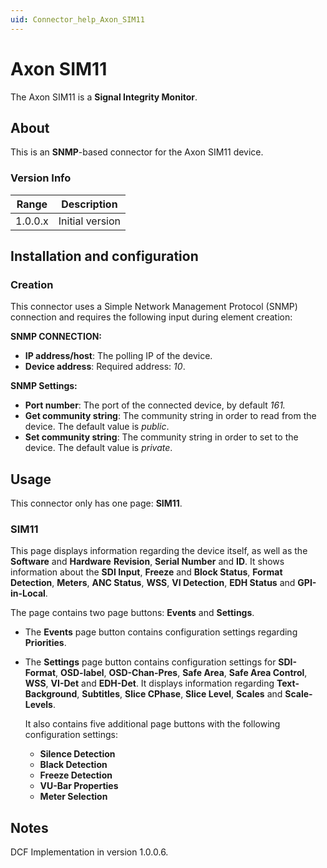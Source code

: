```yaml
---
uid: Connector_help_Axon_SIM11
---
```


# Axon SIM11

The Axon SIM11 is a **Signal Integrity Monitor**.

## About

This is an **SNMP**-based connector for the Axon SIM11 device.

### Version Info

| **Range** | **Description** |
|------------------|-----------------|
| 1.0.0.x          | Initial version |

## Installation and configuration

### Creation

This connector uses a Simple Network Management Protocol (SNMP) connection and requires the following input during element creation:

**SNMP CONNECTION:**

- **IP address/host**: The polling IP of the device.
- **Device address**: Required address: *10*.

**SNMP Settings:**

- **Port number**: The port of the connected device, by default *161.*
- **Get community string**: The community string in order to read from the device. The default value is *public*.
- **Set community string**: The community string in order to set to the device. The default value is *private*.

## Usage

This connector only has one page: **SIM11**.

### SIM11

This page displays information regarding the device itself, as well as the **Software** and **Hardware** **Revision**, **Serial Number** and **ID**. It shows information about the **SDI Input**, **Freeze** and **Block Status**, **Format Detection**, **Meters**, **ANC Status**, **WSS**, **VI Detection**, **EDH Status** and **GPI-in-Local**.

The page contains two page buttons: **Events** and **Settings**.

- The **Events** page button contains configuration settings regarding **Priorities**.

- The **Settings** page button contains configuration settings for **SDI-Format**, **OSD-label**, **OSD-Chan-Pres**, **Safe Area**, **Safe Area Control**, **WSS**, **VI-Det** and **EDH-Det**. It displays information regarding **Text-Background**, **Subtitles**, **Slice CPhase**, **Slice Level**, **Scales** and **Scale-Levels**.

  It also contains five additional page buttons with the following configuration settings:

  - **Silence Detection**
  - **Black Detection**
  - **Freeze Detection**
  - **VU-Bar Properties**
  - **Meter Selection**

## Notes

DCF Implementation in version 1.0.0.6.
